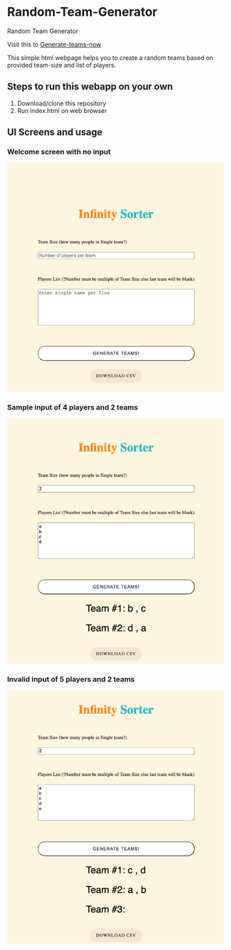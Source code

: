 # Random-Team-Generator
Random Team Generator

Visit this to [Generate-teams-now](https://rameshgkwd05.github.io/Random-Team-Generator/)

This simple html webpage helps you to create a random teams based on provided team-size and list of players.

## Steps to run this webapp on your own
1. Download/clone this repository
2. Run index.html on web browser

## UI Screens and usage

### Welcome screen with no input
![welcome-screen](img/welcome-screen-no-input.png)

### Sample input of 4 players and 2 teams
![4Players-2teams](img/welcome-screen-sample-input-2teams-of-2.png)

### Invalid input of 5 players and 2 teams
![5players-2teams](img/welcome-screen-invalid-input-blank-last-team.png)
